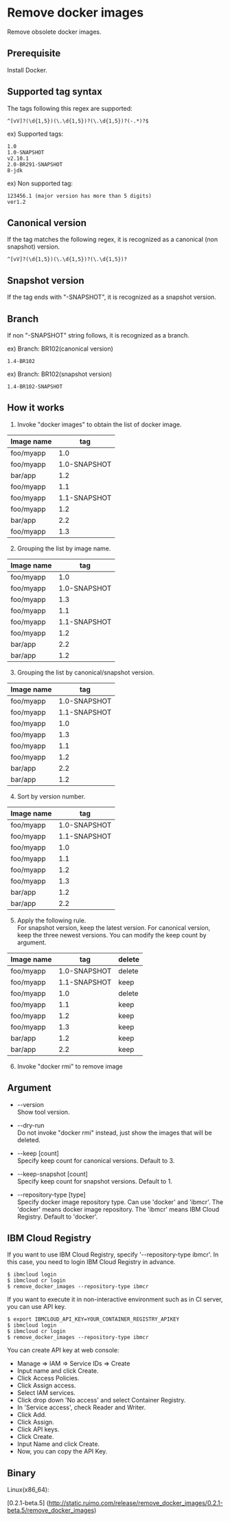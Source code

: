 # Remove docker images

Remove obsolete docker images.

## Prerequisite

Install Docker.

## Supported tag syntax

The tags following this regex are supported:

    ^[vV]?(\d{1,5})(\.\d{1,5})?(\.\d{1,5})?(-.*)?$

ex) Supported tags:

    1.0
    1.0-SNAPSHOT
    v2.10.1
    2.0-BR291-SNAPSHOT
    8-jdk

ex) Non supported tag:

    123456.1 (major version has more than 5 digits)
    ver1.2

## Canonical version

If the tag matches the following regex, it is recognized as a canonical (non snapshot) version.

    ^[vV]?(\d{1,5})(\.\d{1,5})?(\.\d{1,5})?

## Snapshot version

If the tag ends with "-SNAPSHOT", it is recognized as a snapshot version.

## Branch

If non "-SNAPSHOT" string follows, it is recognized as a branch.

ex) Branch: BR102(canonical version)

    1.4-BR102

ex) Branch: BR102(snapshot version)

    1.4-BR102-SNAPSHOT

## How it works

1. Invoke "docker images" to obtain the list of docker image.

| Image name | tag |
-|-
| foo/myapp | 1.0 |
| foo/myapp | 1.0-SNAPSHOT |
| bar/app | 1.2 |
| foo/myapp | 1.1 |
| foo/myapp | 1.1-SNAPSHOT |
| foo/myapp | 1.2 |
| bar/app | 2.2 |
| foo/myapp | 1.3 |

2. Grouping the list by image name.

| Image name | tag |
-|-
| foo/myapp | 1.0 |
| foo/myapp | 1.0-SNAPSHOT |
| foo/myapp | 1.3 |
| foo/myapp | 1.1 |
| foo/myapp | 1.1-SNAPSHOT |
| foo/myapp | 1.2 |
| bar/app | 2.2 |
| bar/app | 1.2 |

3. Grouping the list by canonical/snapshot version.

| Image name | tag |
-|-
| foo/myapp | 1.0-SNAPSHOT |
| foo/myapp | 1.1-SNAPSHOT |
| foo/myapp | 1.0 |
| foo/myapp | 1.3 |
| foo/myapp | 1.1 |
| foo/myapp | 1.2 |
| bar/app | 2.2 |
| bar/app | 1.2 |

4. Sort by version number.

| Image name | tag |
-|-
| foo/myapp | 1.0-SNAPSHOT |
| foo/myapp | 1.1-SNAPSHOT |
| foo/myapp | 1.0 |
| foo/myapp | 1.1 |
| foo/myapp | 1.2 |
| foo/myapp | 1.3 |
| bar/app | 1.2 |
| bar/app | 2.2 |

5. Apply the following rule.<br/>
For snapshot version, keep the latest version. For canonical version, keep the three newest versions. You can modify the keep count by argument.

| Image name | tag | delete |
-|-|-
| foo/myapp | 1.0-SNAPSHOT | delete |
| foo/myapp | 1.1-SNAPSHOT | keep |
| foo/myapp | 1.0 | delete |
| foo/myapp | 1.1 | keep |
| foo/myapp | 1.2 | keep |
| foo/myapp | 1.3 | keep |
| bar/app | 1.2 | keep |
| bar/app | 2.2 | keep |

6. Invoke "docker rmi" to remove image

## Argument

- --version<br/>
Show tool version.

- --dry-run<br/>
Do not invoke "docker rmi" instead, just show the images that will be deleted.

- --keep [count]<br/>
Specify keep count for canonical versions. Default to 3.

- --keep-snapshot [count]<br/>
Specify keep count for snapshot versions. Default to 1.

- --repository-type [type]<br/>
Specify docker image repository type. Can use 'docker' and 'ibmcr'. The 'docker' means docker image repository. The 'ibmcr' means IBM Cloud Registry. Default to 'docker'.

## IBM Cloud Registry

If you want to use IBM Cloud Registry, specify '--repository-type ibmcr'. In this case, you need to login IBM Cloud Registry in advance.

    $ ibmcloud login
    $ ibmcloud cr login
    $ remove_docker_images --repository-type ibmcr

If you want to execute it in non-interactive environment such as in CI server, you can use API key.

    $ export IBMCLOUD_API_KEY=YOUR_CONTAINER_REGISTRY_APIKEY
    $ ibmcloud login
    $ ibmcloud cr login
    $ remove_docker_images --repository-type ibmcr

You can create API key at web console:

- Manage => IAM => Service IDs => Create
- Input name and click Create.
- Click Access Policies.
- Click Assign access.
- Select IAM services.
- Click drop down 'No access' and select Container Registry.
- In 'Service access', check Reader and Writer.
- Click Add.
- Click Assign.
- Click API keys.
- Click Create.
- Input Name and click Create.
- Now, you can copy the API Key.

## Binary

Linux(x86_64):
<!-- replace start -->
[0.2.1-beta.5] (http://static.ruimo.com/release/remove_docker_images/0.2.1-beta.5/remove_docker_images)
<!-- replace end -->
